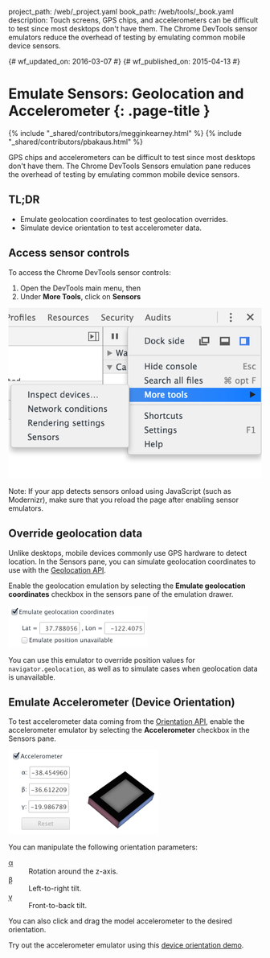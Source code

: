 project_path: /web/_project.yaml
book_path: /web/tools/_book.yaml
description: Touch screens, GPS chips, and accelerometers can be difficult to test since most desktops don't have them. The Chrome DevTools sensor emulators reduce the overhead of testing by emulating common mobile device sensors.

{# wf_updated_on: 2016-03-07 #}
{# wf_published_on: 2015-04-13 #}

# Emulate Sensors: Geolocation and Accelerometer {: .page-title }

{% include "_shared/contributors/megginkearney.html" %}
{% include "_shared/contributors/pbakaus.html" %}

GPS chips and accelerometers can be difficult to test since most desktops don't have them. The Chrome DevTools Sensors emulation pane reduces the overhead of testing by emulating common mobile device sensors.


## TL;DR
- Emulate geolocation coordinates to test geolocation overrides.
- Simulate device orientation to test accelerometer data.


## Access sensor controls

<div class="wf-devtools-flex">
  <div>
    <p>To access the Chrome DevTools sensor controls:</p>
    <ol>
      <li>Open the DevTools main menu, then</li>
      <li>Under <strong>More Tools</strong>, click on <strong>Sensors</strong></li>
    </ol>
  </div>
  <div class="wf-devtools-flex-half">
    <img src="imgs/navigate-to-sensors.png" alt="Navigate to Sensors panel">
  </div>
</div>

<!-- TODO: Verify note type! -->
Note: If your app detects sensors onload using JavaScript (such as Modernizr), make sure that you reload the page after enabling sensor emulators.

## Override geolocation data

Unlike desktops, mobile devices commonly use GPS hardware to detect location. In the Sensors pane, you can simulate geolocation coordinates to use with the <a href='http://www.w3.org/TR/geolocation-API/'>Geolocation API</a>.

<div class="wf-devtools-flex">
  <div>
    <p>Enable the geolocation emulation by selecting the <strong>Emulate geolocation coordinates</strong> checkbox in the sensors pane of the emulation drawer.</p>
  </div>
  <div class="wf-devtools-flex-half">
    <img src="imgs/emulation-drawer-geolocation.png" alt="geolocation emulator enabled">
  </div>
</div>

You can use this emulator to override position values for `navigator.geolocation`, as well as to simulate cases when geolocation data is unavailable.

## Emulate Accelerometer (Device Orientation)

<div class="wf-devtools-flex">
  <div>
    <p>To test accelerometer data coming from the <a href='http://www.w3.org/TR/screen-orientation/'>Orientation API</a>, enable the accelerometer emulator by selecting the <strong>Accelerometer</strong> checkbox in the Sensors pane.</p>
  </div>
  <div class="wf-devtools-flex-half">
    <img src="imgs/emulation-drawer-accelerometer.png" alt="Accelerometer control">
  </div>
</div>

You can manipulate the following orientation parameters:

<dl>
<dt><abbr title="alpha">α</abbr></dt>
<dd>Rotation around the z-axis.</dd>
<dt><abbr title="beta">β</abbr></dt>
<dd>Left-to-right tilt.</dd>
<dt><abbr title="gamma">γ</abbr></dt>
<dd>Front-to-back tilt.</dd>
</dl>

You can also click and drag the model accelerometer to the desired orientation.

Try out the accelerometer emulator using this [device orientation demo](http://www.html5rocks.com/en/tutorials/device/orientation/deviceorientationsample.html).


